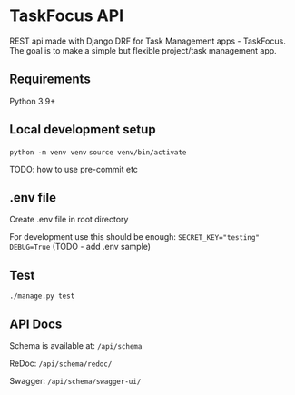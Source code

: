 # TaskFocus API 

REST api made with Django DRF for Task Management apps - TaskFocus. 
The goal is to make a simple but flexible project/task management app.


## Requirements 
Python 3.9+

## Local development setup

`python -m venv venv`
`source venv/bin/activate`

TODO: how to use pre-commit etc 

## .env file 
Create .env file in root directory 

For development use this should be enough:
`
SECRET_KEY="testing"
DEBUG=True
`
(TODO - add .env sample)

## Test

`./manage.py test`


## API Docs 

Schema is available at: 
`/api/schema` 

ReDoc:
`/api/schema/redoc/`

Swagger:
`/api/schema/swagger-ui/`

